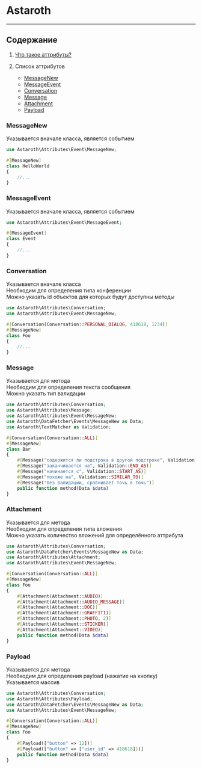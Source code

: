 # Astaroth

___

## Содержание

1. [Что такое аттрибуты?](https://www.php.net/manual/ru/language.attributes.overview.php)
2. Список аттрибутов
    + [MessageNew](#MessageNew)
    + [MessageEvent](#MessageEvent)

    - [Conversation](#Conversation)
    - [Message](#Message)
    - [Attachment](#Attachment)
    - [Payload](#Payload)

### MessageNew

Указывается вначале класса, является событием

```php
use Astaroth\Attributes\Event\MessageNew;

#[MessageNew]
class HelloWorld
{
    //...
}
```

### MessageEvent

Указывается вначале класса, является событием

```php
use Astaroth\Attributes\Event\MessageEvent;

#[MessageEvent]
class Event
{
    //...
}
```

### Conversation

Указывается вначале класса\
Необходим для определения типа конференции\
Можно указать id объектов для которых будут доступны методы

```php
use Astaroth\Attributes\Conversation;
use Astaroth\Attributes\Event\MessageNew;

#[Conversation(Conversation::PERSONAL_DIALOG, 418618, 1234)]
#[MessageNew]
class Foo
{
    //...
}
```

### Message

Указывается для метода\
Необходим для определения текста сообщения\
Можно указать тип валидации

```php
use Astaroth\Attributes\Conversation;
use Astaroth\Attributes\Message;
use Astaroth\Attributes\Event\MessageNew;
use Astaroth\DataFetcher\Events\MessageNew as Data;
use Astaroth\TextMatcher as Validation;

#[Conversation(Conversation::ALL)]
#[MessageNew]
class Bar
{
    #[Message("содержится ли подстрока в другой подстроке", Validation::CONTAINS)]
    #[Message("заканчивается на", Validation::END_AS)]
    #[Message("начинается с", Validation::START_AS)]
    #[Message("похоже на", Validation::SIMILAR_TO)]
    #[Message("без валидации, сравнивает точь в точь")]
    public function method(Data $data)
}
```

### Attachment

Указывается для метода\
Необходим для определения типа вложения\
Можно указать количество вложений для определённого аттрибута

```php
use Astaroth\Attributes\Conversation;
use Astaroth\DataFetcher\Events\MessageNew as Data;
use Astaroth\Attributes\Attachment;
use Astaroth\Attributes\Event\MessageNew;

#[Conversation(Conversation::ALL)]
#[MessageNew]
class Foo
{
    #[Attachment(Attachment::AUDIO)]
    #[Attachment(Attachment::AUDIO_MESSAGE)]
    #[Attachment(Attachment::DOC)]
    #[Attachment(Attachment::GRAFFITI)]
    #[Attachment(Attachment::PHOTO, 2)]
    #[Attachment(Attachment::STICKER)]
    #[Attachment(Attachment::VIDEO)]
    public function method(Data $data)
}
```

### Payload

Указывается для метода\
Необходим для определения payload (нажатие на кнопку)\
Указывается массив

```php
use Astaroth\Attributes\Conversation;
use Astaroth\Attributes\Payload;
use Astaroth\DataFetcher\Events\MessageNew as Data;
use Astaroth\Attributes\Event\MessageNew;

#[Conversation(Conversation::ALL)]
#[MessageNew]
class Foo
{
    #[Payload(["button" => 12])]
    #[Payload(["button" => ["user_id" => 418618]])]
    public function method(Data $data)
}
```

